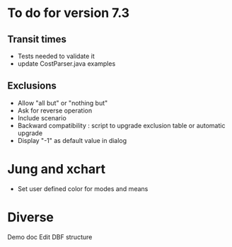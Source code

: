 # To do for version 7.3


## Transit times
- Tests needed to validate it
- update CostParser.java examples

## Exclusions
- Allow "all but" or "nothing but"
- Ask for reverse operation
- Include scenario
- Backward compatibility : script to upgrade exclusion table or automatic upgrade
- Display "-1" as default value in dialog
  
# Jung and xchart
- Set user defined color for modes and means

# Diverse
Demo doc
Edit DBF structure
